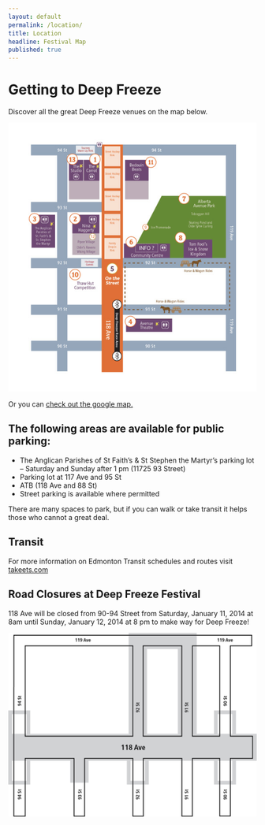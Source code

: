 ```yaml
---
layout: default
permalink: /location/
title: Location
headline: Festival Map
published: true
---
```


# Getting to Deep Freeze

Discover all the great Deep Freeze venues on the map below. <!-- or download a copy of our program. You can find the map on pages 24-25 of the program. -->

![df2014-map-temp.jpg](/uploads/df2014-map-temp.jpg)

Or you can [check out the google map.](http://goo.gl/maps/H2Cxk)

## The following areas are available for public parking:

- The Anglican Parishes of St Faith’s & St Stephen the Martyr’s parking lot – Saturday and Sunday after 1 pm (11725 93 Street)
- Parking lot at 117 Ave and 95 St
- ATB (118 Ave and 88 St)
- Street parking is available where permitted

There are many spaces to park, but if you can walk or take transit it helps those who cannot a great deal.

## Transit

For more information on Edmonton Transit schedules and routes visit [takeets.com](takeets.com)

## Road Closures at Deep Freeze Festival

118 Ave will be closed from 90-94 Street from Saturday, January 11, 2014 at 8am until Sunday, January 12, 2014 at 8 pm to make way for Deep Freeze!

![DF2014-roadclosure.png](/uploads/DF2014-roadclosure.png)